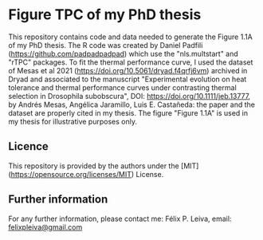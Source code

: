 # Figure TPC of my PhD thesis

This repository contains code and data needed to generate the Figure 1.1A of my PhD thesis. The R code was created by Daniel Padfili (https://github.com/padpadpadpad) which use the "nls.multstart" and "rTPC" packages. To fit the thermal performance curve, I used the dataset of Mesas et al 2021 (https://doi.org/10.5061/dryad.f4qrfj6vm) archived in Dryad and associated to the manuscript "Experimental evolution on heat tolerance and thermal performance curves under contrasting thermal selection in Drosophila subobscura", DOI: https://doi.org/10.1111/jeb.13777, by Andrés Mesas, Angélica Jaramillo, Luis E. Castañeda: the paper and the dataset are properly cited in my thesis. The figure "Figure 1.1A" is used in my thesis for illustrative purposes only.

## Licence
This repository is provided by the authors under the [MIT] (https://opensource.org/licenses/MIT) License.

## Further information
For any further information, please contact me: Félix P. Leiva, email: felixpleiva@gmail.com 
